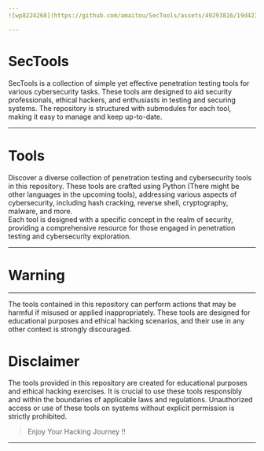 ```yaml
---
![wp8224268](https://github.com/amaitou/SecTools/assets/49293816/19d423c8-4799-4f50-beef-32b12bd82fea)

---
```


# SecTools

SecTools is a collection of simple yet effective penetration testing tools for various cybersecurity tasks. These tools are designed to aid security professionals, ethical hackers, and enthusiasts in testing and securing systems. The repository is structured with submodules for each tool, making it easy to manage and keep up-to-date.

---

# Tools

Discover a diverse collection of penetration testing and cybersecurity tools in this repository. These tools are crafted using Python (There might be other languages in the upcoming tools), addressing various aspects of cybersecurity, including hash cracking, reverse shell, cryptography, malware, and more. <br /> Each tool is designed with a specific concept in the realm of security, providing a comprehensive resource for those engaged in penetration testing and cybersecurity exploration.

---

# Warning

---

The tools contained in this repository can perform actions that may be harmful if misused or applied inappropriately. These tools are designed for educational purposes and ethical hacking scenarios, and their use in any other context is strongly discouraged.

# Disclaimer

The tools provided in this repository are created for educational purposes and ethical hacking exercises. It is crucial to use these tools responsibly and within the boundaries of applicable laws and regulations. Unauthorized access or use of these tools on systems without explicit permission is strictly prohibited.

> Enjoy Your Hacking Journey !!
---
